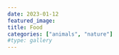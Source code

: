 ```yaml
---
date: 2023-01-12
featured_image:
title: Food
categories: ["animals", "nature"]
#type: gallery
---
```

